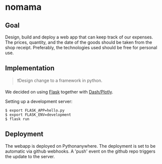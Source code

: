 # nomama

## Goal
Design, build and deploy a web app that can keep track of our expenses. The prices, quantity, and the date of the goods should be taken from the shop receipt. Preferably, the technologies used should be free for personal use. 

## Implementation
>❗Design change to a framework in python.

We decided on using [Flask](https://flask.palletsprojects.com/en/1.1.x/) together with [Dash/Plotly](https://dash.plotly.com/).

Setting up a development server:  
~~~
$ export FLASK_APP=hello.py
$ export FLASK_ENV=development
$ flask run
~~~

## Deployment
The webapp is deployed on Pythonanywhere. The deployment is set to be automatic via github webhooks. A 'push' event on the github repo triggers the update to the server.
